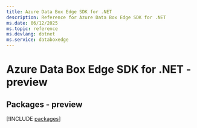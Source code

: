 ```yaml
---
title: Azure Data Box Edge SDK for .NET
description: Reference for Azure Data Box Edge SDK for .NET
ms.date: 06/12/2025
ms.topic: reference
ms.devlang: dotnet
ms.service: databoxedge
---
```

# Azure Data Box Edge SDK for .NET - preview
## Packages - preview
[!INCLUDE [packages](data-box-edge-index.md)]